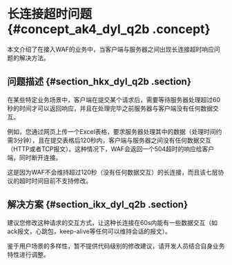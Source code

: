 # 长连接超时问题 {#concept_ak4_dyl_q2b .concept}

本文介绍了在接入WAF的业务中，当客户端与服务器之间出现长连接超时响应问题的解决方法。

## 问题描述 {#section_hkx_dyl_q2b .section}

在某些特定业务场景中，客户端在提交某个请求后，需要等待服务器处理超过60秒的时间才可以返回响应，并且在处理完毕之前服务器与客户端没有任何数据交互。

例如，您通过网页上传一个Excel表格，要求服务器处理其中的数据（处理时间约需3分钟），且在提交表格后120秒内，客户端与服务器之间没有任何数据交互（HTTP或者TCP报文）。这种情况下，WAF会返回一个504超时的响应给客户端，同时断开连接。

这是因为WAF不会维持超过120秒（没有任何数据交互）的长连接，而且该七层协议的超时时间目前不支持修改。

## 解决方案 {#section_ikx_dyl_q2b .section}

建议您修改这种请求的交互方式，让这种长连接在60s内能有一些数据交互（如ack报文，心跳包，keep-alive等任何可以维持会话的报文）。

鉴于用户场景的多样性，暂不提供代码级别的修改建议，请开发人员结合自身业务特性进行调整。

